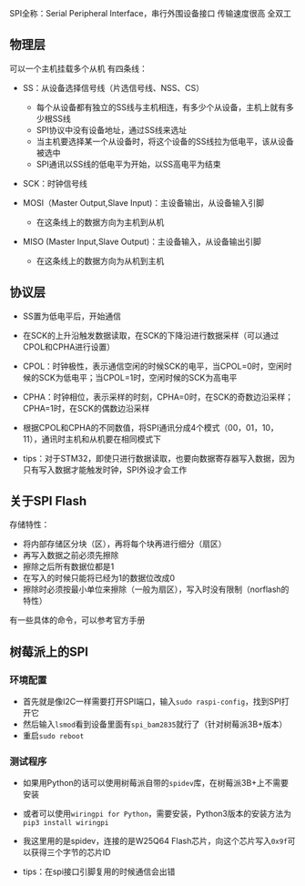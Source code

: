 SPI全称：Serial Peripheral Interface，串行外围设备接口
传输速度很高
全双工

## 物理层
可以一个主机挂载多个从机
有四条线：

- SS：从设备选择信号线（片选信号线、NSS、CS）
  - 每个从设备都有独立的SS线与主机相连，有多少个从设备，主机上就有多少根SS线
  - SPI协议中没有设备地址，通过SS线来选址
  - 当主机要选择某一个从设备时，将这个设备的SS线拉为低电平，该从设备被选中
  - SPI通讯以SS线的低电平为开始，以SS高电平为结束

- SCK：时钟信号线
- MOSI（Master Output,Slave Input)：主设备输出，从设备输入引脚
  - 在这条线上的数据方向为主机到从机

- MISO (Master Input,Slave Output)：主设备输入，从设备输出引脚
  - 在这条线上的数据方向为从机到主机

## 协议层

- SS置为低电平后，开始通信
- 在SCK的上升沿触发数据读取，在SCK的下降沿进行数据采样（可以通过CPOL和CPHA进行设置）
- CPOL：时钟极性，表示通信空闲的时候SCK的电平，当CPOL=0时，空闲时候的SCK为低电平；当CPOL=1时，空闲时候的SCK为高电平
- CPHA：时钟相位，表示采样的时刻，CPHA=0时，在SCK的奇数边沿采样；CPHA=1时，在SCK的偶数边沿采样
- 根据CPOL和CPHA的不同数值，将SPI通讯分成4个模式（00，01，10，11），通讯时主机和从机要在相同模式下

- tips：对于STM32，即使只进行数据读取，也要向数据寄存器写入数据，因为只有写入数据才能触发时钟，SPI外设才会工作

## 关于SPI Flash

存储特性：
- 将内部存储区分块（区），再将每个块再进行细分（扇区）
- 再写入数据之前必须先擦除
- 擦除之后所有数据位都是1
- 在写入的时候只能将已经为1的数据位改成0
- 擦除时必须按最小单位来擦除（一般为扇区），写入时没有限制（norflash的特性）

有一些具体的命令，可以参考官方手册

## 树莓派上的SPI

### 环境配置

- 首先就是像I2C一样需要打开SPI端口，输入`sudo raspi-config`，找到SPI打开它
- 然后输入`lsmod`看到设备里面有`spi_bam2835`就行了（针对树莓派3B+版本）
- 重启`sudo reboot`

### 测试程序

- 如果用Python的话可以使用树莓派自带的`spidev`库，在树莓派3B+上不需要安装
- 或者可以使用`wiringpi for Python`，需要安装，Python3版本的安装方法为`pip3 install wiringpi`
- 我这里用的是spidev，连接的是W25Q64 Flash芯片，向这个芯片写入`0x9f`可以获得三个字节的芯片ID

- tips：在spi接口引脚复用的时候通信会出错
